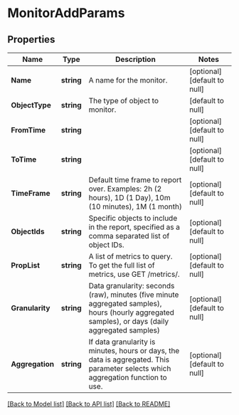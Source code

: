 # MonitorAddParams

## Properties
Name | Type | Description | Notes
------------ | ------------- | ------------- | -------------
**Name** | **string** | A name for the monitor. | [optional] [default to null]
**ObjectType** | **string** | The type of object to monitor. | [default to null]
**FromTime** | **string** |  | [optional] [default to null]
**ToTime** | **string** |  | [optional] [default to null]
**TimeFrame** | **string** | Default time frame to report over. Examples: 2h (2 hours), 1D (1 Day), 10m (10 minutes), 1M (1 month) | [optional] [default to null]
**ObjectIds** | **string** | Specific objects to include in the report, specified as a comma separated list of object IDs. | [optional] [default to null]
**PropList** | **string** | A list of metrics to query. To get the full list of metrics, use GET /metrics/. | [optional] [default to null]
**Granularity** | **string** | Data granularity: seconds (raw), minutes (five minute aggregated samples), hours (hourly aggregated samples), or days (daily aggregated samples) | [optional] [default to null]
**Aggregation** | **string** | If data granularity is minutes, hours or days, the data is aggregated. This parameter selects which aggregation function to use. | [optional] [default to null]

[[Back to Model list]](../README.md#documentation-for-models) [[Back to API list]](../README.md#documentation-for-api-endpoints) [[Back to README]](../README.md)


